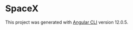 # SpaceX

This project was generated with [Angular CLI](https://github.com/angular/angular-cli) version 12.0.5.
